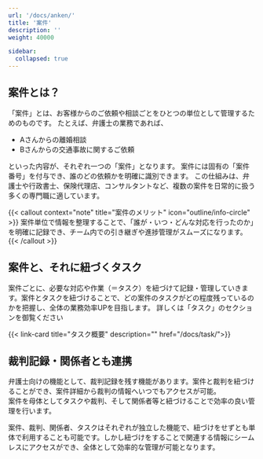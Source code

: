 ```yaml
---
url: '/docs/anken/'
title: '案件'
description: ''
weight: 40000

sidebar:
  collapsed: true
---
```


## 案件とは？

「案件」とは、お客様からのご依頼や相談ごとをひとつの単位として管理するためのものです。
たとえば、弁護士の業務であれば、

- Aさんからの離婚相談
- Bさんからの交通事故に関するご依頼

といった内容が、それぞれ一つの「案件」となります。
案件には固有の「案件番号」を付与でき、誰のどの依頼かを明確に識別できます。
この仕組みは、弁護士や行政書士、保険代理店、コンサルタントなど、複数の案件を日常的に扱う多くの専門職に適しています。

{{< callout context="note" title="案件のメリット" icon="outline/info-circle" >}}
案件単位で情報を整理することで、「誰が・いつ・どんな対応を行ったのか」を明確に記録でき、チーム内での引き継ぎや進捗管理がスムーズになります。
{{< /callout >}}

## 案件と、それに紐づくタスク

案件ごとに、必要な対応や作業（＝タスク）を紐づけて記録・管理していきます。案件とタスクを紐づけることで、どの案件のタスクがどの程度残っているのかを把握し、全体の業務効率UPを目指します。
詳しくは「タスク」のセクションを御覧ください

{{< link-card title="タスク概要"  description="" href="/docs/task/">}}

## 裁判記録・関係者とも連携

弁護士向けの機能として、裁判記録を残す機能があります。案件と裁判を紐づけることができ、案件詳細から裁判の情報へいつでもアクセスが可能。  
案件を母体としてタスクや裁判、そして関係者等と紐づけることで効率の良い管理を行います。

案件、裁判、関係者、タスクはそれぞれが独立した機能で、紐づけをせずとも単体で利用することも可能です。しかし紐づけをすることで関連する情報にシームレスにアクセスができ、全体として効率的な管理が可能となります。
